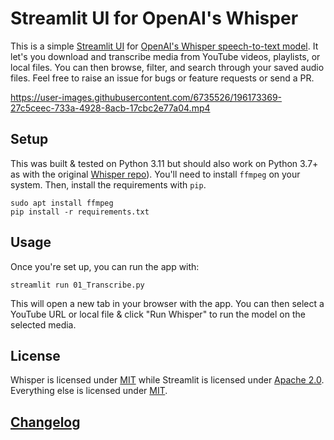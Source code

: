 # Streamlit UI for OpenAI's Whisper

This is a simple [Streamlit UI](https://streamlit.io/) for [OpenAI's Whisper speech-to-text model](https://openai.com/blog/whisper/).
It let's you download and transcribe media from YouTube videos, playlists, or local files.
You can then browse, filter, and search through your saved audio files.
Feel free to raise an issue for bugs or feature requests or send a PR.

https://user-images.githubusercontent.com/6735526/196173369-27c5ceec-733a-4928-8acb-17cbc2e77a04.mp4


## Setup
This was built & tested on Python 3.11 but should also work on Python 3.7+ as with the original [Whisper repo](https://github.com/openai/whisper)).
You'll need to install `ffmpeg` on your system. Then, install the requirements with `pip`.

```
sudo apt install ffmpeg
pip install -r requirements.txt
```
## Usage

Once you're set up, you can run the app with:

```
streamlit run 01_Transcribe.py
```

This will open a new tab in your browser with the app. You can then select a YouTube URL or local file & click "Run Whisper" to run the model on the selected media.

## License
Whisper is licensed under [MIT](https://github.com/openai/whisper/blob/main/LICENSE) while Streamlit is licensed under [Apache 2.0](https://github.com/streamlit/streamlit/blob/develop/LICENSE).
Everything else is licensed under [MIT](https://github.com/hayabhay/whisper-ui/blob/main/LICENSE).

## [Changelog](CHANGELOG.md)
